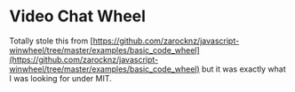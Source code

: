 # Video Chat Wheel

Totally stole this from [https://github.com/zarocknz/javascript-winwheel/tree/master/examples/basic_code_wheel](https://github.com/zarocknz/javascript-winwheel/tree/master/examples/basic_code_wheel) but it was exactly what I was looking for under MIT.